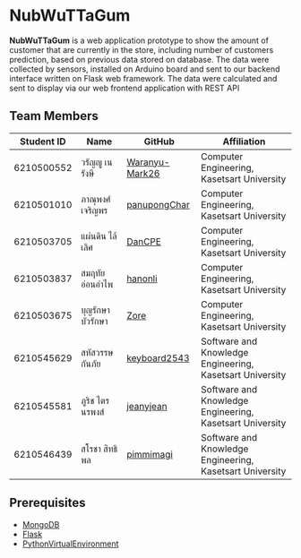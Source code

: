 # NubWuTTaGum

**NubWuTTaGum** is a web application prototype to show the amount of customer that are currently in the store, including number of customers prediction, based on previous data stored on database. The data were collected by sensors, installed on Arduino board and sent to our backend interface written on Flask web framework. The data were calculated and sent to display via our web frontend application with REST API


Team Members
---

| Student ID   | Name                         | GitHub                                              | Affiliation                                              |
|--------------|------------------------------|-----------------------------------------------------|----------------------------------------------------------|
| 6210500552   | วรัญญู เนรังษี                   | [Waranyu-Mark26](https://github.com/Waranyu-Mark26) | Computer Engineering, Kasetsart University               |
| 6210501010   | ภาณุพงศ์ เจริญพร                | [panupongChar](https://github.com/panupongChar)     | Computer Engineering, Kasetsart University               |
| 6210503705   | แผ่นดิน ไล้เลิศ                  | [DanCPE](https://github.com/DanCPE)                 | Computer Engineering, Kasetsart University               |
| 6210503837   | สมฤทัย อ่อนอำไพ                | [hanonli](https://github.com/hanonli)               | Computer Engineering, Kasetsart University               |
| 6210503675   | บุญรักษา บัวรักษา                | [Zore](https://github.com/Zore)                     | Computer Engineering, Kasetsart University               |
| 6210545629   | สหัสวรรษ กันภัย                 | [keyboard2543](https://github.com/keyboard2543)     | Software and Knowledge Engineering, Kasetsart University |
| 6210545581   | ภูริช ไตรนรพงส์                 | [jeanyjean](https://github.com/jeanyjean)           | Software and Knowledge Engineering, Kasetsart University |
| 6210546439   | สโรชา สิทธิพล                  | [pimmimagi](https://github.com/pimmimagi)           | Software and Knowledge Engineering, Kasetsart University |

Prerequisites
---

- [MongoDB](https://www.mongodb.com/1)
- [Flask](https://flask.palletsprojects.com/en/1.1.x/)
- [PythonVirtualEnvironment](https://realpython.com/python-virtual-environments-a-primer/#using-virtual-environments)
